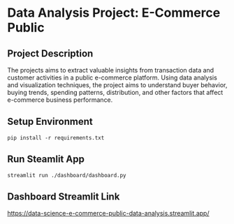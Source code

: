 # Data Analysis Project: E-Commerce Public

## Project Description

The projects aims to extract valuable insights from transaction data and customer activities in a public e-commerce platform. Using data analysis and visualization techniques, the project aims to understand buyer behavior, buying trends, spending patterns, distribution, and other factors that affect e-commerce business performance.

## Setup Environment

```
pip install -r requirements.txt
```

## Run Steamlit App

```
streamlit run ./dashboard/dashboard.py
```

## Dashboard Streamlit Link

https://data-science-e-commerce-public-data-analysis.streamlit.app/
